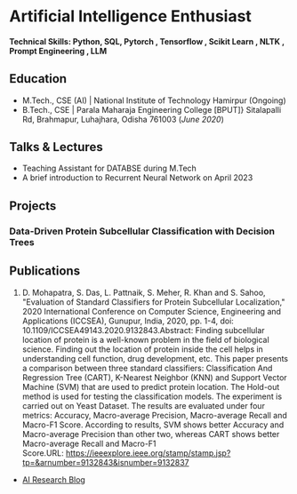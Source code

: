 # Artificial Intelligence Enthusiast



#### Technical Skills: Python, SQL, Pytorch , Tensorflow , Scikit Learn , NLTK , Prompt Engineering , LLM

## Education
							       		
- M.Tech., CSE (AI)	| National Institute of Technology Hamirpur (Ongoing)	 			        		
- B.Tech., CSE | Parala Maharaja Engineering College [BPUT]}  Sitalapalli Rd, Brahmapur, Luhajhara, Odisha 761003 (_June 2020_)

## Talks & Lectures
- Teaching Assistant for DATABSE during M.Tech 
- A brief introduction to Recurrent Neural Network on April 2023
  
## Projects
### Data-Driven Protein Subcellular Classification with Decision Trees

## Publications
1. D. Mohapatra, S. Das, L. Pattnaik, S. Meher, R. Khan and S. Sahoo, "Evaluation of Standard Classifiers for Protein Subcellular Localization," 2020 International Conference on Computer Science, Engineering and Applications (ICCSEA), Gunupur, India, 2020, pp. 1-4, doi: 10.1109/ICCSEA49143.2020.9132843.Abstract: Finding subcellular location of protein is a well-known problem in the field of biological science. Finding out the location of protein inside the cell helps in understanding cell function, drug development, etc. This paper presents a comparison between three standard classifiers: Classification And Regression Tree (CART), K-Nearest Neighbor (KNN) and Support Vector Machine (SVM) that are used to predict protein location. The Hold-out method is used for testing the classification models. The experiment is carried out on Yeast Dataset. The results are evaluated under four metrics: Accuracy, Macro-average Precision, Macro-average Recall and Macro-F1 Score. According to results, SVM shows better Accuracy and Macro-average Precision than other two, whereas CART shows better Macro-average Recall and Macro-F1 Score.URL: https://ieeexplore.ieee.org/stamp/stamp.jsp?tp=&arnumber=9132843&isnumber=9132837


- [AI Research Blog](https://medium.com/@wsubramanyamsahoo)
